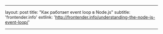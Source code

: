 ---

layout: post
title: "Как работает event loop в Node.js"
subtitle: 'frontender.info'
extlink: 'http://frontender.info/understanding-the-node-js-event-loop/'

---